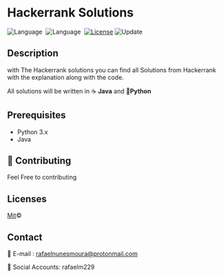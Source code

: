 # Hackerrank Solutions
![Language](https://img.shields.io/badge/language-Python-blue.svg)&nbsp; ![Language](https://img.shields.io/badge/language-Java-blue)&nbsp; [![License](https://img.shields.io/badge/license-MIT-green.svg)](./LICENSE)&nbsp;![Update](https://img.shields.io/badge/update-Daily-brightgreen.svg)&nbsp;

## Description

with The Hackerrank solutions you can find all Solutions from Hackerrank with the explanation along with the code.

All solutions will be written in :coffee: **Java**  and :snake:**Python**



## Prerequisites

- Python 3.x
- Java 



## :busts_in_silhouette: Contributing


Feel Free to contributing


## Licenses


 [Mit](/LICENSE):copyright:



## Contact

:email: E-mail : rafaelnunesmoura@protonmail.com

:tada: Social Accounts: rafaelm229
